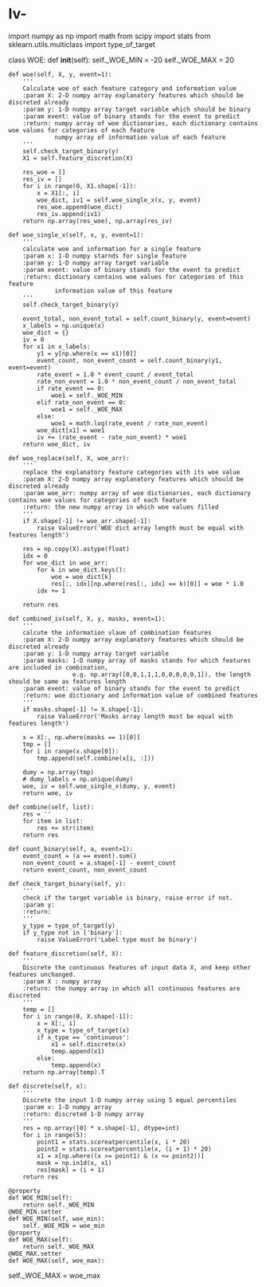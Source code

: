 # Iv-
import numpy as np
import math
from scipy import stats
from sklearn.utils.multiclass import type_of_target

class WOE:
    def __init__(self):
        self._WOE_MIN = -20
        self._WOE_MAX =  20

    def woe(self, X, y, event=1):
        '''
        Calculate woe of each feature category and information value
        :param X: 2-D numpy array explanatory features which should be discreted already
        :param y: 1-D numpy array target variable which should be binary
        :param event: value of binary stands for the event to predict
        :return: numpy array of woe dictionaries, each dictionary contains woe values for categories of each feature
                 numpy array of information value of each feature
        '''
        self.check_target_binary(y)
        X1 = self.feature_discretion(X)

        res_woe = []
        res_iv = []
        for i in range(0, X1.shape[-1]):
            x = X1[:, i]
            woe_dict, iv1 = self.woe_single_x(x, y, event)
            res_woe.append(woe_dict)
            res_iv.append(iv1)
        return np.array(res_woe), np.array(res_iv)

    def woe_single_x(self, x, y, event=1):
        '''
        calculate woe and information for a single feature
        :param x: 1-D numpy starnds for single feature
        :param y: 1-D numpy array target variable
        :param event: value of binary stands for the event to predict
        :return: dictionary contains woe values for categories of this feature
                 information value of this feature
        '''
        self.check_target_binary(y)

        event_total, non_event_total = self.count_binary(y, event=event)
        x_labels = np.unique(x)
        woe_dict = {}
        iv = 0
        for x1 in x_labels:
            y1 = y[np.where(x == x1)[0]]
            event_count, non_event_count = self.count_binary(y1, event=event)
            rate_event = 1.0 * event_count / event_total
            rate_non_event = 1.0 * non_event_count / non_event_total
            if rate_event == 0:
                woe1 = self._WOE_MIN
            elif rate_non_event == 0:
                woe1 = self._WOE_MAX
            else:
                woe1 = math.log(rate_event / rate_non_event)
            woe_dict[x1] = woe1
            iv += (rate_event - rate_non_event) * woe1
        return woe_dict, iv

    def woe_replace(self, X, woe_arr):
        '''
        replace the explanatory feature categories with its woe value
        :param X: 2-D numpy array explanatory features which should be discreted already
        :param woe_arr: numpy array of woe dictionaries, each dictionary contains woe values for categories of each feature
        :return: the new numpy array in which woe values filled
        '''
        if X.shape[-1] != woe_arr.shape[-1]:
            raise ValueError('WOE dict array length must be equal with features length')

        res = np.copy(X).astype(float)
        idx = 0
        for woe_dict in woe_arr:
            for k in woe_dict.keys():
                woe = woe_dict[k]
                res[:, idx][np.where(res[:, idx] == k)[0]] = woe * 1.0
            idx += 1

        return res

    def combined_iv(self, X, y, masks, event=1):
        '''
        calcute the information vlaue of combination features
        :param X: 2-D numpy array explanatory features which should be discreted already
        :param y: 1-D numpy array target variable
        :param masks: 1-D numpy array of masks stands for which features are included in combination,
                      e.g. np.array([0,0,1,1,1,0,0,0,0,0,1]), the length should be same as features length
        :param event: value of binary stands for the event to predict
        :return: woe dictionary and information value of combined features
        '''
        if masks.shape[-1] != X.shape[-1]:
            raise ValueError('Masks array length must be equal with features length')

        x = X[:, np.where(masks == 1)[0]]
        tmp = []
        for i in range(x.shape[0]):
            tmp.append(self.combine(x[i, :]))

        dumy = np.array(tmp)
        # dumy_labels = np.unique(dumy)
        woe, iv = self.woe_single_x(dumy, y, event)
        return woe, iv

    def combine(self, list):
        res = ''
        for item in list:
            res += str(item)
        return res

    def count_binary(self, a, event=1):
        event_count = (a == event).sum()
        non_event_count = a.shape[-1] - event_count
        return event_count, non_event_count

    def check_target_binary(self, y):
        '''
        check if the target variable is binary, raise error if not.
        :param y:
        :return:
        '''
        y_type = type_of_target(y)
        if y_type not in ['binary']:
            raise ValueError('Label type must be binary')

    def feature_discretion(self, X):
        '''
        Discrete the continuous features of input data X, and keep other features unchanged.
        :param X : numpy array
        :return: the numpy array in which all continuous features are discreted
        '''
        temp = []
        for i in range(0, X.shape[-1]):
            x = X[:, i]
            x_type = type_of_target(x)
            if x_type == 'continuous':
                x1 = self.discrete(x)
                temp.append(x1)
            else:
                temp.append(x)
        return np.array(temp).T

    def discrete(self, x):
        '''
        Discrete the input 1-D numpy array using 5 equal percentiles
        :param x: 1-D numpy array
        :return: discreted 1-D numpy array
        '''
        res = np.array([0] * x.shape[-1], dtype=int)
        for i in range(5):
            point1 = stats.scoreatpercentile(x, i * 20)
            point2 = stats.scoreatpercentile(x, (i + 1) * 20)
            x1 = x[np.where((x >= point1) & (x <= point2))]
            mask = np.in1d(x, x1)
            res[mask] = (i + 1)
        return res

    @property
    def WOE_MIN(self):
        return self._WOE_MIN
    @WOE_MIN.setter
    def WOE_MIN(self, woe_min):
        self._WOE_MIN = woe_min
    @property
    def WOE_MAX(self):
        return self._WOE_MAX
    @WOE_MAX.setter
    def WOE_MAX(self, woe_max):
self._WOE_MAX = woe_max
